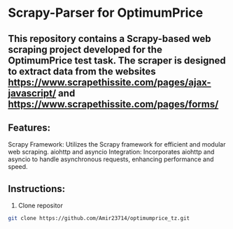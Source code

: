 # Scrapy-Parser for OptimumPrice

## This repository contains a Scrapy-based web scraping project developed for the OptimumPrice test task. The scraper is designed to extract data from the websites https://www.scrapethissite.com/pages/ajax-javascript/ and https://www.scrapethissite.com/pages/forms/

## Features:
Scrapy Framework: Utilizes the Scrapy framework for efficient and modular web scraping.
aiohttp and asyncio Integration: Incorporates aiohttp and asyncio to handle asynchronous requests, enhancing performance and speed.

## Instructions:
1. Clone repositor
```bash
git clone https://github.com/Amir23714/optimumprice_tz.git
```
